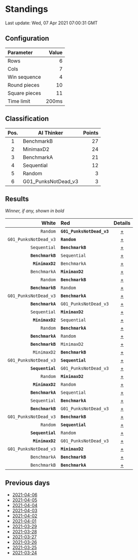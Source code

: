 # Standings

Last update: Wed, 07 Apr 2021 07:00:31 GMT

## Configuration

| Parameter      | Value             |
|:-------------- | ----------------: |
| Rows          | 6        |
| Cols          | 7        |
| Win sequence  | 4 |
| Round pieces  | 10  |
| Square pieces | 11 |
| Time limit    | 200ms     |

## Classification

| Pos. | AI Thinker | Points |
|:----:| ---------- | -----: |
| 1 | BenchmarkB | 27 |
| 2 | MinimaxD2 | 24 |
| 3 | BenchmarkA | 21 |
| 4 | Sequential | 12 |
| 5 | Random | 3 |
| 6 | G01_PunksNotDead_v3 | 3 |

## Results

_Winner, if any, shown in bold_

| White |   Red   | Details |
| -----:|:------- | :-----: |
| `Random` | **`G01_PunksNotDead_v3`** | [+](results/RandomvsG01_PunksNotDead_v3.txt) |
| `G01_PunksNotDead_v3` | **`Random`** | [+](results/G01_PunksNotDead_v3vsRandom.txt) |
| `Sequential` | **`BenchmarkB`** | [+](results/SequentialvsBenchmarkB.txt) |
| **`BenchmarkB`** | `Sequential` | [+](results/BenchmarkBvsSequential.txt) |
| **`MinimaxD2`** | `BenchmarkA` | [+](results/MinimaxD2vsBenchmarkA.txt) |
| `BenchmarkA` | **`MinimaxD2`** | [+](results/BenchmarkAvsMinimaxD2.txt) |
| `Random` | **`BenchmarkB`** | [+](results/RandomvsBenchmarkB.txt) |
| **`BenchmarkB`** | `Random` | [+](results/BenchmarkBvsRandom.txt) |
| `G01_PunksNotDead_v3` | **`BenchmarkA`** | [+](results/G01_PunksNotDead_v3vsBenchmarkA.txt) |
| **`BenchmarkA`** | `G01_PunksNotDead_v3` | [+](results/BenchmarkAvsG01_PunksNotDead_v3.txt) |
| `Sequential` | **`MinimaxD2`** | [+](results/SequentialvsMinimaxD2.txt) |
| **`MinimaxD2`** | `Sequential` | [+](results/MinimaxD2vsSequential.txt) |
| `Random` | **`BenchmarkA`** | [+](results/RandomvsBenchmarkA.txt) |
| **`BenchmarkA`** | `Random` | [+](results/BenchmarkAvsRandom.txt) |
| **`BenchmarkB`** | `MinimaxD2` | [+](results/BenchmarkBvsMinimaxD2.txt) |
| `MinimaxD2` | **`BenchmarkB`** | [+](results/MinimaxD2vsBenchmarkB.txt) |
| `G01_PunksNotDead_v3` | **`Sequential`** | [+](results/G01_PunksNotDead_v3vsSequential.txt) |
| **`Sequential`** | `G01_PunksNotDead_v3` | [+](results/SequentialvsG01_PunksNotDead_v3.txt) |
| `Random` | **`MinimaxD2`** | [+](results/RandomvsMinimaxD2.txt) |
| **`MinimaxD2`** | `Random` | [+](results/MinimaxD2vsRandom.txt) |
| **`BenchmarkA`** | `Sequential` | [+](results/BenchmarkAvsSequential.txt) |
| `Sequential` | **`BenchmarkA`** | [+](results/SequentialvsBenchmarkA.txt) |
| **`BenchmarkB`** | `G01_PunksNotDead_v3` | [+](results/BenchmarkBvsG01_PunksNotDead_v3.txt) |
| `G01_PunksNotDead_v3` | **`BenchmarkB`** | [+](results/G01_PunksNotDead_v3vsBenchmarkB.txt) |
| `Random` | **`Sequential`** | [+](results/RandomvsSequential.txt) |
| **`Sequential`** | `Random` | [+](results/SequentialvsRandom.txt) |
| **`MinimaxD2`** | `G01_PunksNotDead_v3` | [+](results/MinimaxD2vsG01_PunksNotDead_v3.txt) |
| `G01_PunksNotDead_v3` | **`MinimaxD2`** | [+](results/G01_PunksNotDead_v3vsMinimaxD2.txt) |
| `BenchmarkA` | **`BenchmarkB`** | [+](results/BenchmarkAvsBenchmarkB.txt) |
| `BenchmarkB` | **`BenchmarkA`** | [+](results/BenchmarkBvsBenchmarkA.txt) |

## Previous days

* [2021-04-06](../2021-04-06/standings.md)
* [2021-04-05](../2021-04-05/standings.md)
* [2021-04-04](../2021-04-04/standings.md)
* [2021-04-03](../2021-04-03/standings.md)
* [2021-04-02](../2021-04-02/standings.md)
* [2021-04-01](../2021-04-01/standings.md)
* [2021-03-29](../2021-03-29/standings.md)
* [2021-03-28](../2021-03-28/standings.md)
* [2021-03-27](../2021-03-27/standings.md)
* [2021-03-26](../2021-03-26/standings.md)
* [2021-03-25](../2021-03-25/standings.md)
* [2021-03-24](../2021-03-24/standings.md)
